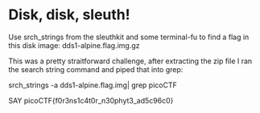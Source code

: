 # Disk, disk, sleuth!


Use srch_strings from the sleuthkit and some terminal-fu to find a flag in this disk image: dds1-alpine.flag.img.gz


This was a pretty straitforward challenge, after extracting the zip file I ran the search string command and piped that into grep:

srch_strings -a dds1-alpine.flag.img| grep picoCTF

  SAY picoCTF{f0r3ns1c4t0r_n30phyt3_ad5c96c0}